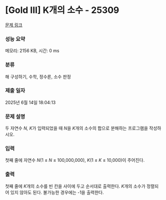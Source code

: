 # [Gold III] K개의 소수 - 25309 

[문제 링크](https://www.acmicpc.net/problem/25309) 

### 성능 요약

메모리: 2156 KB, 시간: 0 ms

### 분류

해 구성하기, 수학, 정수론, 소수 판정

### 제출 일자

2025년 6월 14일 18:04:13

### 문제 설명

<p>두 자연수 <em>N,</em> <i>K</i>가 입력되었을 때 <em>N</em>을 <i>K</i>개의 소수의 합으로 분해하는 프로그램을 작성하시오.</p>

### 입력 

 <p>첫째 줄에 자연수 <em>N</em>(1 ≤ <em>N</em> ≤ 100,000,000), <i>K</i>(1 ≤ <i>K</i> ≤ 10,000)이 주어진다.</p>

### 출력 

 <p>첫째 줄에 <i>K</i>개의 소수를 빈 칸을 사이에 두고 순서대로 출력한다. <i>K</i>개의 소수가 정렬되어 있지 않아도 된다. 불가능한 경우에는 -1을 출력한다.</p>

